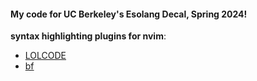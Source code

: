 #### My code for UC Berkeley's Esolang Decal, Spring 2024!


**syntax highlighting plugins for nvim**:

- [LOLCODE](https://github.com/Xe/lolcode.vim)
- [bf](https://github.com/q60/vim-brainfuck)
